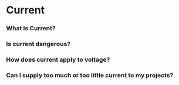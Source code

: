 # Current

### What is Current?

### Is current dangerous?

### How does current apply to voltage?



### Can I supply too much or too little current to my projects?





